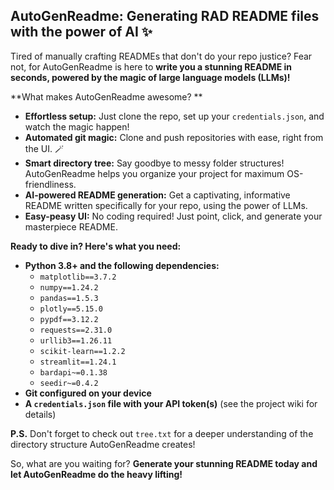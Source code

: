 ##  AutoGenReadme: Generating RAD README files with the power of AI ✨

Tired of manually crafting READMEs that don't do your repo justice?  Fear not, for AutoGenReadme is here to **write you a stunning README in seconds, powered by the magic of large language models (LLMs)!** 

**What makes AutoGenReadme awesome? **

* **Effortless setup:** Just clone the repo, set up your `credentials.json`, and watch the magic happen!
* **Automated git magic:** Clone and push repositories with ease, right from the UI. 🪄
* **Smart directory tree:** Say goodbye to messy folder structures! AutoGenReadme helps you organize your project for maximum OS-friendliness. 
* **AI-powered README generation:** Get a captivating, informative README written specifically for your repo, using the power of LLMs. 
* **Easy-peasy UI:** No coding required! Just point, click, and generate your masterpiece README. ️

**Ready to dive in? Here's what you need:**

* **Python 3.8+ and the following dependencies:**
    * `matplotlib==3.7.2`
    * `numpy==1.24.2`
    * `pandas==1.5.3`
    * `plotly==5.15.0`
    * `pypdf==3.12.2`
    * `requests==2.31.0`
    * `urllib3==1.26.11`
    * `scikit-learn==1.2.2`
    * `streamlit==1.24.1`
    * `bardapi~=0.1.38`
    * `seedir~=0.4.2`
* **Git configured on your device**
* **A `credentials.json` file with your API token(s)** (see the project wiki for details)

**P.S.** Don't forget to check out `tree.txt` for a deeper understanding of the directory structure AutoGenReadme creates! 

So, what are you waiting for? **Generate your stunning README today and let AutoGenReadme do the heavy lifting!** 


